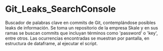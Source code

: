 # Git_Leaks_SearchConsole
Buscador de palabras clave en commits de Git, contemplándose posibles leaks de información.
Se toma un repositorio de la empresa Skale y en sus ramas se buscan commits que incluyan términos como 'password' o 'key', entre otros.
Las ocurrencias encontradas se muestran por pantalla, en estructura de dataframe, al ejecutar el script.
